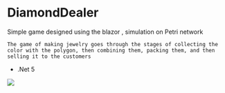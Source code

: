 # DiamondDealer
Simple game designed using the blazor , simulation on Petri network

`The game of making jewelry goes through the stages of collecting the color with the polygon, then combining them, packing them, and then selling it to the customers`

- .Net 5

<image src="https://github.com/MhozaifaA/DiamondDealer/blob/master/Resource/Capture.JPG"/>
